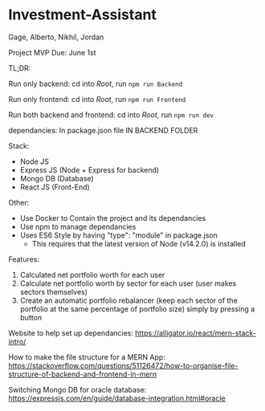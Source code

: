 # Investment-Assistant
Gage, Alberto, Nikhil, Jordan

Project MVP Due: June 1st

TL;DR:

Run only backend: cd into *Root*, run `npm run Backend`

Run only frontend: cd into *Root*, run `npm run Frontend`

Run both backend and frontend: cd into *Root*, run `npm run dev`

dependancies: In package.json file IN BACKEND FOLDER


Stack:
- Node JS
- Express JS (Node + Express for backend)
- Mongo DB (Database)
- React JS (Front-End)

Other:
- Use Docker to Contain the project and its dependancies
- Use npm to manage dependancies
- Uses ES6 Style by having "type": "module" in package.json
  - This requires that the latest version of Node (v14.2.0) is installed

Features:
1. Calculated net portfolio worth for each user
2. Calculate net portfolio worth by sector for each user (user makes sectors themselves)
3. Create an automatic portfolio rebalancer (keep each sector of the portfolio at the same percentage
of portfolio size) simply by pressing a button

Website to help set up dependancies:
https://alligator.io/react/mern-stack-intro/

How to make the file structure for a MERN App:
https://stackoverflow.com/questions/51126472/how-to-organise-file-structure-of-backend-and-frontend-in-mern

Switching Mongo DB for oracle database:
https://expressjs.com/en/guide/database-integration.html#oracle
